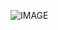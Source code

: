 ![IMAGE](https://github.com/gSchool/g11-course-curriculum/blob/master/resources/white-boarding/pseudocode/images/cupoftea.jpg)
